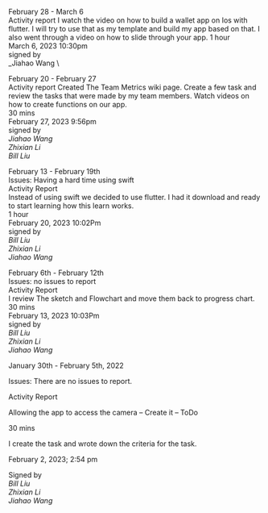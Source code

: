 February 28 - March 6\
Activity report
I watch the video on how to build a wallet app on Ios with flutter. I will try to use that as my template and build my app based on that. I also went through a video on how to slide through your app. 
1 hour \
March 6, 2023 10:30pm \
signed by \
_Jiahao Wang \

February 20 - February 27\
Activity report
Created The Team Metrics wiki page. Create a few task and review the tasks that were made by my team members. Watch videos on how to create functions on our app. \
30 mins \
February 27, 2023 9:56pm \
signed by \
_Jiahao Wang \
Zhixian Li \
Bill Liu_

February 13 - February 19th \
Issues: Having a hard time using swift \
Activity Report \
Instead of using swift we decided to use flutter. I had it download and ready to start learning how this learn works. \
1 hour \
February 20, 2023 10:02Pm \
signed by \
_Bill Liu \
Zhixian Li \
Jiahao Wang_

February 6th - February 12th \
Issues: no issues to report \
Activity Report \
I review The sketch and Flowchart and move them back to progress chart. \
30 mins \
February 13, 2023 10:03Pm \
signed by \
_Bill Liu \
Zhixian Li \
Jiahao Wang_

January 30th - February 5th, 2022 

Issues: There are no issues to report.

Activity Report

Allowing the app to access the camera – Create it – ToDo

30 mins

I create the task and wrote down the criteria for the task. 
 
February 2, 2023; 2:54 pm 

Signed by \
_Bill Liu \
Zhixian Li \
Jiahao Wang_